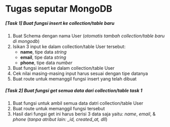 # Tugas seputar MongoDB

##### [Task 1] Buat fungsi insert ke collection/table baru
1. Buat Schema dengan nama User (*otomatis tambah collection/table baru di mongodb*)
2. Isikan 3 input ke dalam collection/table User tersebut:
    - **name**, tipe data *string*
    - **email**, tipe data *string*
    - **phone**, tipe data *number*
3. Buat fungsi insert ke dalam collection/table User
4. Cek nilai masing-masing input harus sesuai dengan tipe datanya
5. Buat route untuk memanggil fungsi insert yang telah dibuat

##### [Task 2] Buat fungsi get semua data dari collection/table task 1
1. Buat fungsi untuk ambil semua data datri collection/table User
2. Buat route untuk memanggil fungsi tersebut
3. Hasil dari fungsi get ini harus berisi 3 data saja yaitu: *name*, *email*, & *phone* (*tanpa atribut lain: _id, created_at, dll*)
